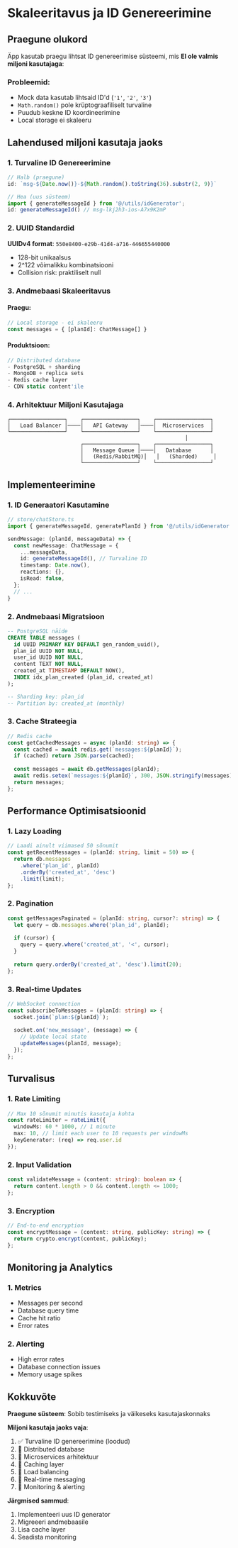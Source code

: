 # Skaleeritavus ja ID Genereerimine

## Praegune olukord

Äpp kasutab praegu lihtsat ID genereerimise süsteemi, mis **EI ole valmis miljoni kasutajaga**:

### Probleemid:
- Mock data kasutab lihtsaid ID'd (`'1'`, `'2'`, `'3'`)
- `Math.random()` pole krüptograafiliselt turvaline
- Puudub keskne ID koordineerimine
- Local storage ei skaleeru

## Lahendused miljoni kasutaja jaoks

### 1. Turvaline ID Genereerimine

```typescript
// Halb (praegune)
id: `msg-${Date.now()}-${Math.random().toString(36).substr(2, 9)}`

// Hea (uus süsteem)
import { generateMessageId } from '@/utils/idGenerator';
id: generateMessageId() // msg-lkj2h3-ios-A7x9K2mP
```

### 2. UUID Standardid

**UUIDv4 format**: `550e8400-e29b-41d4-a716-446655440000`
- 128-bit unikaalsus
- 2^122 võimalikku kombinatsiooni
- Collision risk: praktiliselt null

### 3. Andmebaasi Skaleeritavus

#### Praegu:
```typescript
// Local storage - ei skaleeru
const messages = { [planId]: ChatMessage[] }
```

#### Produktsioon:
```typescript
// Distributed database
- PostgreSQL + sharding
- MongoDB + replica sets  
- Redis cache layer
- CDN static content'ile
```

### 4. Arhitektuur Miljoni Kasutajaga

```
┌─────────────────┐    ┌─────────────────┐    ┌─────────────────┐
│   Load Balancer │────│   API Gateway   │────│  Microservices  │
└─────────────────┘    └─────────────────┘    └─────────────────┘
                                                        │
                       ┌─────────────────┐    ┌─────────────────┐
                       │   Message Queue │────│   Database      │
                       │   (Redis/RabbitMQ)│   │   (Sharded)     │
                       └─────────────────┘    └─────────────────┘
```

## Implementeerimine

### 1. ID Generaatori Kasutamine

```typescript
// store/chatStore.ts
import { generateMessageId, generatePlanId } from '@/utils/idGenerator';

sendMessage: (planId, messageData) => {
  const newMessage: ChatMessage = {
    ...messageData,
    id: generateMessageId(), // Turvaline ID
    timestamp: Date.now(),
    reactions: {},
    isRead: false,
  };
  // ...
}
```

### 2. Andmebaasi Migratsioon

```sql
-- PostgreSQL näide
CREATE TABLE messages (
  id UUID PRIMARY KEY DEFAULT gen_random_uuid(),
  plan_id UUID NOT NULL,
  user_id UUID NOT NULL,
  content TEXT NOT NULL,
  created_at TIMESTAMP DEFAULT NOW(),
  INDEX idx_plan_created (plan_id, created_at)
);

-- Sharding key: plan_id
-- Partition by: created_at (monthly)
```

### 3. Cache Strateegia

```typescript
// Redis cache
const getCachedMessages = async (planId: string) => {
  const cached = await redis.get(`messages:${planId}`);
  if (cached) return JSON.parse(cached);
  
  const messages = await db.getMessages(planId);
  await redis.setex(`messages:${planId}`, 300, JSON.stringify(messages));
  return messages;
};
```

## Performance Optimisatsioonid

### 1. Lazy Loading
```typescript
// Laadi ainult viimased 50 sõnumit
const getRecentMessages = (planId: string, limit = 50) => {
  return db.messages
    .where('plan_id', planId)
    .orderBy('created_at', 'desc')
    .limit(limit);
};
```

### 2. Pagination
```typescript
const getMessagesPaginated = (planId: string, cursor?: string) => {
  let query = db.messages.where('plan_id', planId);
  
  if (cursor) {
    query = query.where('created_at', '<', cursor);
  }
  
  return query.orderBy('created_at', 'desc').limit(20);
};
```

### 3. Real-time Updates
```typescript
// WebSocket connection
const subscribeToMessages = (planId: string) => {
  socket.join(`plan:${planId}`);
  
  socket.on('new_message', (message) => {
    // Update local state
    updateMessages(planId, message);
  });
};
```

## Turvalisus

### 1. Rate Limiting
```typescript
// Max 10 sõnumit minutis kasutaja kohta
const rateLimiter = rateLimit({
  windowMs: 60 * 1000, // 1 minute
  max: 10, // limit each user to 10 requests per windowMs
  keyGenerator: (req) => req.user.id
});
```

### 2. Input Validation
```typescript
const validateMessage = (content: string): boolean => {
  return content.length > 0 && content.length <= 1000;
};
```

### 3. Encryption
```typescript
// End-to-end encryption
const encryptMessage = (content: string, publicKey: string) => {
  return crypto.encrypt(content, publicKey);
};
```

## Monitoring ja Analytics

### 1. Metrics
- Messages per second
- Database query time
- Cache hit ratio
- Error rates

### 2. Alerting
- High error rates
- Database connection issues
- Memory usage spikes

## Kokkuvõte

**Praegune süsteem**: Sobib testimiseks ja väikeseks kasutajaskonnaks

**Miljoni kasutaja jaoks vaja**:
1. ✅ Turvaline ID genereerimine (loodud)
2. 🔄 Distributed database
3. 🔄 Microservices arhitektuur  
4. 🔄 Caching layer
5. 🔄 Load balancing
6. 🔄 Real-time messaging
7. 🔄 Monitoring & alerting

**Järgmised sammud**:
1. Implementeeri uus ID generator
2. Migreeeri andmebaasile
3. Lisa cache layer
4. Seadista monitoring 